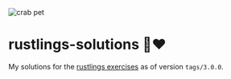![crab pet](https://i.imgur.com/LbZJgmm.gif)

# rustlings-solutions 🦀❤️

My solutions for the [rustlings exercises](https://github.com/rust-lang/rustlings) as of version `tags/3.0.0`.
